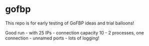 # gofbp 

This repo is for early testing of GoFBP ideas and trial balloons! 

Good run - with 25 IPs - connection capacity 10 - 2 processes, one connection - unnamed ports - lots of logging!
